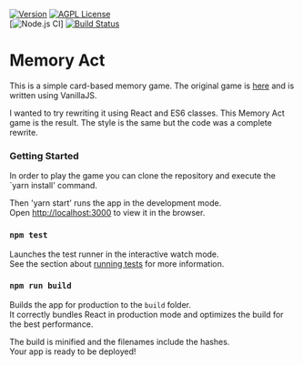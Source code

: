[![Version](https://badge.fury.io/gh/tterb%2FHyde.svg)](https://badge.fury.io/gh/tterb%2FHyde)
[![AGPL License](https://img.shields.io/badge/license-AGPL-blue.svg)](http://www.gnu.org/licenses/agpl-3.0)  
[![Node.js CI](https://github.com/elusive/memory-act/workflows/Node.js%20CI/badge.svg)]
[![Build Status](https://travis-ci.com/elusive/memory-act.svg?branch=master)](https://travis-ci.com/elusive/memory-act)

# Memory Act

This is a simple card-based memory game. The original game is [here](https://pwa-memory-game.surge.sh/) and is written using VanillaJS.

I wanted to try rewriting it using React and ES6 classes. This Memory Act game is the result. The style is the same but the code was a
complete rewrite.

### Getting Started

In order to play the game you can clone the repository and execute the `yarn install' command.

Then 'yarn start' runs the app in the development mode.<br>
Open [http://localhost:3000](http://localhost:3000) to view it in the browser.

### `npm test`

Launches the test runner in the interactive watch mode.<br>
See the section about [running tests](https://facebook.github.io/create-react-app/docs/running-tests) for more information.

### `npm run build`

Builds the app for production to the `build` folder.<br>
It correctly bundles React in production mode and optimizes the build for the best performance.

The build is minified and the filenames include the hashes.<br>
Your app is ready to be deployed!
